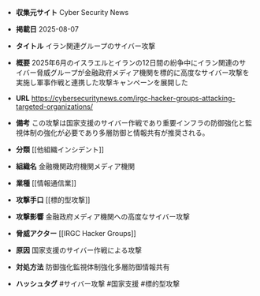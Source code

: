 - **収集元サイト**
Cyber Security News

- **掲載日**
2025-08-07

- **タイトル**
イラン関連グループのサイバー攻撃

- **概要**
2025年6月のイスラエルとイランの12日間の紛争中にイラン関連のサイバー脅威グループが金融政府メディア機関を標的に高度なサイバー攻撃を実施し軍事作戦と連携した攻撃キャンペーンを展開した

- **URL**
https://cybersecuritynews.com/irgc-hacker-groups-attacking-targeted-organizations/

- **備考**
この攻撃は国家支援のサイバー作戦であり重要インフラの防御強化と監視体制の強化が必要であり多層防御と情報共有が推奨される。

- **分類**
[[他組織インシデント]]

- **組織名**
金融機関政府機関メディア機関

- **業種**
[[情報通信業]]

- **攻撃手口**
[[標的型攻撃]]

- **攻撃影響**
金融政府メディア機関への高度なサイバー攻撃

- **脅威アクター**
[[IRGC Hacker Groups]]

- **原因**
国家支援のサイバー作戦による攻撃

- **対処方法**
防御強化監視体制強化多層防御情報共有

- **ハッシュタグ**
#サイバー攻撃 #国家支援 #標的型攻撃
